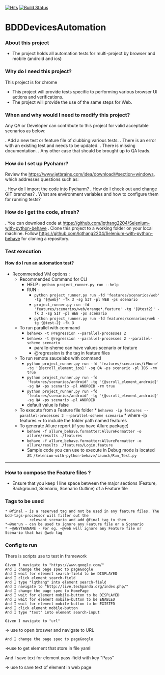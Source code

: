 [![Hits](https://hits.seeyoufarm.com/api/count/incr/badge.svg?url=https%3A%2F%2Fgithub.com%2Flqthang2204%2FSelenium-with-python-behave&count_bg=%2379C83D&title_bg=%23555555&icon=&icon_color=%23E7E7E7&title=Visitor&edge_flat=false)](https://hits.seeyoufarm.com)
[![Build Status](https://github.com/lqthang2204/BDDDevicesAutomation/actions/workflows/project-runner-windows/badge.svg)](https://github.com/lqthang2204/BDDDevicesAutomation/actions)
# BDDDevicesAutomation

### About this project

* The project holds all automation tests for multi-project by browser and mobile (android and ios)

### Why do I need this project?

This project is for chrome

* This project will provide tests specific to performing various browser UI actions and verifications.
* The project will provide the use of the same steps for Web.

### When and why would I need to modify this project?

Any QA or Developer can contribute to this project for valid acceptable scenarios as below:

. Add a new test or feature file of clubbing various tests.
. There is an error with an existing test and needs to be updated.
. There is missing documentation.
. Any other case that should be brought up to QA leads.

### How do I set up Pychamr?

Review the https://www.jetbrains.com/idea/download/#section=windows, which addresses
questions such as:

. How do I import the code into Pycharm?
. How do I check out and change GIT branches?
. What are environment variables and how to configure them for running tests?

### How do I get the code, afresh?

. You can download code at https://github.com/lqthang2204/Selenium-with-python-behave
. Clone this project to a working folder on your local machine.
Follow https://github.com/lqthang2204/Selenium-with-python-behave for cloning a repository.

### Test execution

#### How do I run an automation test?

* Recommended VM options :
    * Recommended Command for CLI
        * HELP : ```python project_runner.py run --help```
        * RUN  :
            * ```python project_runner.py run -fd 'features/scenarios/web' -tg '{@web}' -fk 3 -sg SIT -pl WEB -ps scenario```
            * ```project_runner.py run -fd 'features/scenarios/web/orange*.feature' -tg '{@test2}' -fk 3 -sg SIT -pl WEB -ps scenario```
            * ```python project_runner.py run -fd features/scenarios/web -tg {@test-2} -fk 3```
    * To run parallel with command
        * ```behavex -t @regression --parallel-processes 2```
        * ```behavex -t @regression --parallel-processes 2 --parallel-scheme scenario```
            * paralle-sheme can have values scenario or feature
            * @regression is the tag in feature files
     * To run remote saucelabs with command
         * ```python project_runner.py run -fd 'features/scenarios/iPhone' -tg '{@scroll_element_ios}' -sg QA -ps scenario -pl IOS -rm true```
         * ```python project_runner.py run -fd 'features/scenarios/android' -tg '{@scroll_element_android}' -sg QA -ps scenario -pl ANDROID -rm true```
         *  ```python project_runner.py run -fd 'features/scenarios/android' -tg '{@scroll_element_android}' -sg QA -ps scenario -pl ANDROID```
         *  default value is false  
     * To execute from a Feature file folder
            * ```behavex -ip features --parallel-processes 2 --parallel-scheme scenario```
                * where -ip features => to include the folder path named features
    * To generate Allure report (if you have Allure package)
        * ```behave -f allure_behave.formatter:AllureFormatter -o allure/results ./features```
        * ```behave -f allure_behave.formatter:AllureFormatter -o allure/results ./features/Login.feature```
        * Sample code you can use to execute in Debug mode is located
          at: ```/Selenium-with-python-behave/launch/Run_Test.py```

----

### How to compose the Feature files ?

- Ensure that you keep 1 line space between the major sections (Feature, Background, Scenario, Scenario Outline) of a
  Feature file

### Tags to be used

    * @final - is a reserved tag and not be used in any feature files. The bdd-tags-processor will filter out the 
               relevant scenario and add @final tag to them 
    *~@norun - can be used to ignore any Feature file or a Scenario
    * ~@ANYTAGNAME - For eg. ~@web will ignore any Feature file or Scenario that has @web tag 

### Config to run

There is scripts use to test in framework

    Given I navigate to "https://www.google.com/"
    And I change the page spec to pageGoogle
    And I wait for element search-field to be DISPLAYED
    And I click element search-field
    And I type "lqthang" into element search-field
    And I navigate to "http://live.techpanda.org/index.php/"
    And I change the page spec to HomePage
    And I wait for element mobile-button to be DISPLAYED
    And I wait for element mobile-button to be ENABLED
    And I wait for element mobile-button to be EXISTED
    And I click element mobile-button
    And I type "test" into element search-input

    Given I navigate to "url"

=> use to open broswer and navigate to URL

    And I change the page spec to pageGoogle

=>use to get element that store in file yaml

And I save text for element pass-field with key "Pass"

=> use to save text of element in web page
